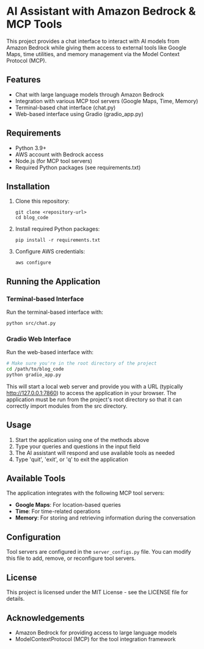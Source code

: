 # AI Assistant with Amazon Bedrock & MCP Tools

This project provides a chat interface to interact with AI models from Amazon Bedrock while giving them access to external tools like Google Maps, time utilities, and memory management via the Model Context Protocol (MCP).

## Features

- Chat with large language models through Amazon Bedrock
- Integration with various MCP tool servers (Google Maps, Time, Memory)
- Terminal-based chat interface (chat.py)
- Web-based interface using Gradio (gradio_app.py)

## Requirements

- Python 3.9+
- AWS account with Bedrock access
- Node.js (for MCP tool servers)
- Required Python packages (see requirements.txt)

## Installation

1. Clone this repository:
   ```
   git clone <repository-url>
   cd blog_code
   ```

2. Install required Python packages:
   ```
   pip install -r requirements.txt
   ```

3. Configure AWS credentials:
   ```
   aws configure
   ```

## Running the Application

### Terminal-based Interface

Run the terminal-based interface with:

```bash
python src/chat.py
```

### Gradio Web Interface

Run the web-based interface with:

```bash
# Make sure you're in the root directory of the project
cd /path/to/blog_code
python gradio_app.py
```

This will start a local web server and provide you with a URL (typically http://127.0.0.1:7860) to access the application in your browser. The application must be run from the project's root directory so that it can correctly import modules from the src directory.

## Usage

1. Start the application using one of the methods above
2. Type your queries and questions in the input field
3. The AI assistant will respond and use available tools as needed
4. Type 'quit', 'exit', or 'q' to exit the application

## Available Tools

The application integrates with the following MCP tool servers:

- **Google Maps**: For location-based queries
- **Time**: For time-related operations
- **Memory**: For storing and retrieving information during the conversation

## Configuration

Tool servers are configured in the `server_configs.py` file. You can modify this file to add, remove, or reconfigure tool servers.

## License

This project is licensed under the MIT License - see the LICENSE file for details.

## Acknowledgements

- Amazon Bedrock for providing access to large language models
- ModelContextProtocol (MCP) for the tool integration framework
